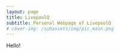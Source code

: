 ```yaml
---
layout: page
title: LivepoolQ
subtitle: Persenal Webpage of LivepoolQ
# cover-img: /subassets/img/pic_main.png
---
```

<!--
 * @Author: Ziqian Zou
 * @Date: 2023-11-21 11:23:48
 * @LastEditors: Ziqian Zou
 * @LastEditTime: 2023-11-21 11:24:49
 * @Description: file content
 * @Github: https://github.com/LivepoolQ
 * Copyright 2023 Ziqian Zou, All Rights Reserved.
-->
Hello!